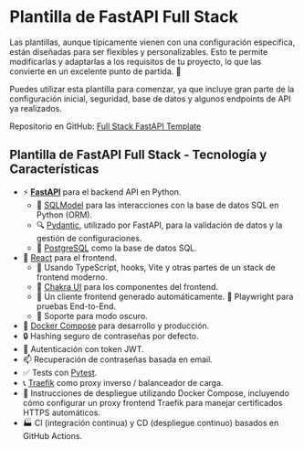 # Plantilla de FastAPI Full Stack

Las plantillas, aunque típicamente vienen con una configuración específica, están diseñadas para ser flexibles y personalizables. Esto te permite modificarlas y adaptarlas a los requisitos de tu proyecto, lo que las convierte en un excelente punto de partida. 🏁

Puedes utilizar esta plantilla para comenzar, ya que incluye gran parte de la configuración inicial, seguridad, base de datos y algunos endpoints de API ya realizados.

Repositorio en GitHub: [Full Stack FastAPI Template](https://github.com/tiangolo/full-stack-fastapi-template)

## Plantilla de FastAPI Full Stack - Tecnología y Características

- ⚡ [**FastAPI**](https://fastapi.tiangolo.com) para el backend API en Python.
    - 🧰 [SQLModel](https://sqlmodel.tiangolo.com) para las interacciones con la base de datos SQL en Python (ORM).
    - 🔍 [Pydantic](https://docs.pydantic.dev), utilizado por FastAPI, para la validación de datos y la gestión de configuraciones.
    - 💾 [PostgreSQL](https://www.postgresql.org) como la base de datos SQL.
- 🚀 [React](https://react.dev) para el frontend.
    - 💃 Usando TypeScript, hooks, Vite y otras partes de un stack de frontend moderno.
    - 🎨 [Chakra UI](https://chakra-ui.com) para los componentes del frontend.
    - 🤖 Un cliente frontend generado automáticamente.
    🧪 Playwright para pruebas End-to-End.
    - 🦇 Soporte para modo oscuro.
- 🐋 [Docker Compose](https://www.docker.com) para desarrollo y producción.
- 🔒 Hashing seguro de contraseñas por defecto.
- 🔑 Autenticación con token JWT.
- 📫 Recuperación de contraseñas basada en email.
- ✅ Tests con [Pytest](https://pytest.org).
- 📞 [Traefik](https://traefik.io) como proxy inverso / balanceador de carga.
- 🚢 Instrucciones de despliegue utilizando Docker Compose, incluyendo cómo configurar un proxy frontend Traefik para manejar certificados HTTPS automáticos.
- 🏭 CI (integración continua) y CD (despliegue continuo) basados en GitHub Actions.
